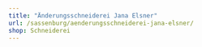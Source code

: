 ```yaml
---
title: "Änderungsschneiderei Jana Elsner"
url: /sassenburg/aenderungsschneiderei-jana-elsner/
shop: Schneiderei
---
```

